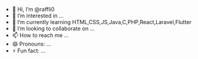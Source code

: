 - 👋 Hi, I’m @raffli0
- 👀 I’m interested in ...
- 🌱 I’m currently learning HTML,CSS,JS,Java,C,PHP,React,Laravel,Flutter
- 💞️ I’m looking to collaborate on ...
- 📫 How to reach me ...
- 😄 Pronouns: ...
- ⚡ Fun fact: ...

<!---
raffli0/raffli0 is a ✨ special ✨ repository because its `README.md` (this file) appears on your GitHub profile.
You can click the Preview link to take a look at your changes.
--->
